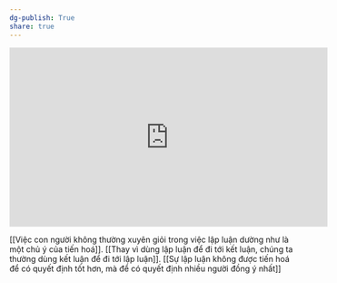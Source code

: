 ```yaml
---
dg-publish: True
share: true
---
```

<iframe width="560" height="315" src="https://www.youtube.com/embed/_ArVh3Cj9rw?start=454" title="YouTube video player" frameborder="0" allow="accelerometer; autoplay; clipboard-write; encrypted-media; gyroscope; picture-in-picture; web-share" allowfullscreen></iframe>

[[Việc con người không thường xuyên giỏi trong việc lập luận dường như là một chủ ý của tiến hoá]]. [[Thay vì dùng lập luận để đi tới kết luận, chúng ta thường dùng kết luận để đi tới lập luận]]. [[Sự lập luận không được tiến hoá để có quyết định tốt hơn, mà để có quyết định nhiều người đồng ý nhất]]
